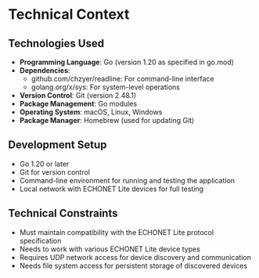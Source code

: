 # Technical Context

## Technologies Used
- **Programming Language**: Go (version 1.20 as specified in go.mod)
- **Dependencies**:
  - github.com/chzyer/readline: For command-line interface
  - golang.org/x/sys: For system-level operations
- **Version Control**: Git (version 2.48.1)
- **Package Management**: Go modules
- **Operating System**: macOS, Linux, Windows
- **Package Manager**: Homebrew (used for updating Git)

## Development Setup
- Go 1.20 or later
- Git for version control
- Command-line environment for running and testing the application
- Local network with ECHONET Lite devices for full testing

## Technical Constraints
- Must maintain compatibility with the ECHONET Lite protocol specification
- Needs to work with various ECHONET Lite device types
- Requires UDP network access for device discovery and communication
- Needs file system access for persistent storage of discovered devices
